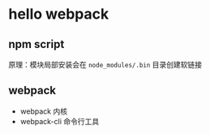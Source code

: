 # hello webpack

## npm script

原理：模块局部安装会在 `node_modules/.bin` 目录创建软链接

## webpack

* webpack 内核
* webpack-cli 命令行工具
